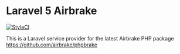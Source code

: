 # Laravel 5 Airbrake 
[![StyleCI](https://styleci.io/repos/56136568/shield)](https://styleci.io/repos/56136568)

This is a Laravel service provider for the latest Airbrake PHP package https://github.com/airbrake/phpbrake

